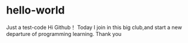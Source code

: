 # hello-world
Just a test-code
Hi Github！
Today I join in this big club,and start a new departure of programming learning.
Thank you

